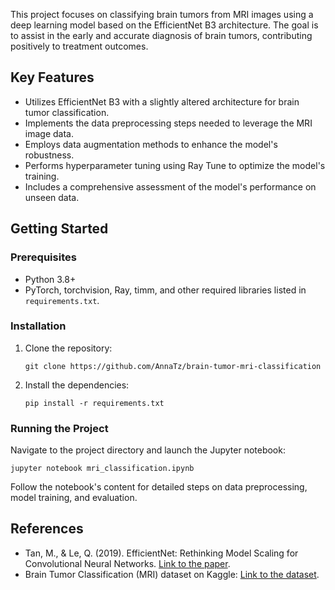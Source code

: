 
This project focuses on classifying brain tumors from MRI images using a deep learning model based on the EfficientNet B3 architecture. The goal is to assist in the early and accurate diagnosis of brain tumors, contributing positively to treatment outcomes.

## Key Features

- Utilizes EfficientNet B3 with a slightly altered architecture for brain tumor classification.
- Implements the data preprocessing steps needed to leverage the MRI image data.
- Employs data augmentation methods to enhance the model's robustness.
- Performs hyperparameter tuning using Ray Tune to optimize the model's training.
- Includes a comprehensive assessment of the model's performance on unseen data.

## Getting Started

### Prerequisites

- Python 3.8+
- PyTorch, torchvision, Ray, timm, and other required libraries listed in `requirements.txt`.

### Installation

1. Clone the repository:
   ```
   git clone https://github.com/AnnaTz/brain-tumor-mri-classification
   ```
2. Install the dependencies:
   ```
   pip install -r requirements.txt
   ```

### Running the Project

Navigate to the project directory and launch the Jupyter notebook:
```
jupyter notebook mri_classification.ipynb
```

Follow the notebook's content for detailed steps on data preprocessing, model training, and evaluation.

## References

- Tan, M., & Le, Q. (2019). EfficientNet: Rethinking Model Scaling for Convolutional Neural Networks. [Link to the paper](https://ieeexplore.ieee.org/stamp/stamp.jsp?tp=&arnumber=10287923).
- Brain Tumor Classification (MRI) dataset on Kaggle: [Link to the dataset](https://www.kaggle.com/datasets/sartajbhuvaji/brain-tumor-classification-mri).
